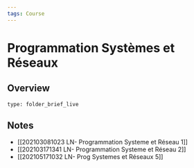 ```yaml
---
tags: Course
---
```


# Programmation Systèmes et Réseaux 
## Overview
 
```ccard
type: folder_brief_live
```
 
## Notes
* [[202103081023 LN- Programmation Systeme et Réseau 1]]
* [[202103171341 LN- Programmation Systeme et Réseau 2]]
* [[202105171032 LN-  Prog Systemes et Réseaux 5]]